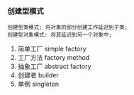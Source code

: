 ### 创建型模式

	创建型类模式: 将对象的部分创建工作延迟到子类;  
	创建型对象模式: 将其延迟到另一个对象中;


1. 简单工厂 simple factory
2. 工厂方法 factory method
3. 抽象工厂 abstract factory
4. 创建者   builder
5. 单例     singleton